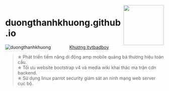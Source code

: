 <img src="anh-thuong-hieu/logoamp.png" align="right" width="128px" height="128px"/>

# duongthanhkhuong.github.io
![duongthanhkhuong](https://cdn.rawgit.com/sindresorhus/awesome/d7305f38d29fed78fa85652e3a63e154dd8e8829/media/badge.svg)&nbsp;&nbsp;&nbsp;&nbsp;&nbsp;&nbsp;&nbsp;&nbsp;&nbsp;&nbsp;&nbsp;&nbsp;&nbsp;&nbsp;&nbsp;[Khương itvtbadboy](https://vi.wikipedia.org/wiki/Thành_viên:Dương_Thành_Khương)
> &#10031; Phát triển tiềm năng di động amp mobile quảng bá thương hiệu toàn cầu.<br>
> &#10031; Tối ưu website bootstrap v4 và media wiki khai thác ma trận cdn backend.<br>
> &#10031; Sử dụng linux parrot security giám sát an ninh mạng web server cục bộ.
